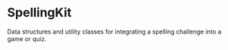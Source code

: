 # SpellingKit
Data structures and utility classes for integrating a spelling challenge into a game or quiz.
